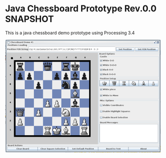# Java Chessboard Prototype Rev.0.0 SNAPSHOT

This is a java chessboard demo prototype using Processing 3.4

![Java Chessboard demo](chess_demo.png)
